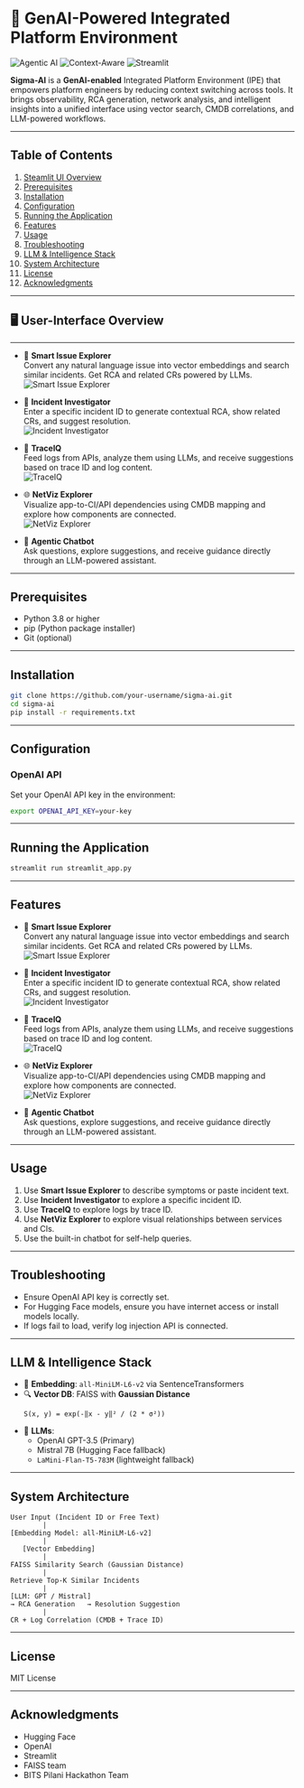
# 🤖 GenAI-Powered Integrated Platform Environment

![Agentic AI](https://img.shields.io/badge/Built_with-Streamlit-orange)
![Context-Aware](https://img.shields.io/badge/Contextual-Recommendations-blue)
![Streamlit](https://img.shields.io/badge/Built_with-Streamlit-orange)

**Sigma-AI** is a **GenAI-enabled** Integrated Platform Environment (IPE) that empowers platform engineers by reducing context switching across tools. It brings observability, RCA generation, network analysis, and intelligent insights into a unified interface using vector search, CMDB correlations, and LLM-powered workflows.

---

## Table of Contents

1. [Steamlit UI Overview](#User-Interface)
1. [Prerequisites](#prerequisites)
2. [Installation](#installation)
3. [Configuration](#configuration)
4. [Running the Application](#running-the-application)
5. [Features](#features)
6. [Usage](#usage)
7. [Troubleshooting](#troubleshooting)
8. [LLM & Intelligence Stack](#llm--intelligence-stack)
9. [System Architecture](#system-architecture)
10. [License](#license)
11. [Acknowledgments](#acknowledgments)

---

## 🖥️ User-Interface Overview

---

- 🧠 **Smart Issue Explorer**  
  Convert any natural language issue into vector embeddings and search similar incidents. Get RCA and related CRs powered by LLMs.  
  ![Smart Issue Explorer](https://img.icons8.com/emoji/48/brain-emoji.png)

- 🧾 **Incident Investigator**  
  Enter a specific incident ID to generate contextual RCA, show related CRs, and suggest resolution.  
  ![Incident Investigator](https://img.icons8.com/ios-filled/50/document--v1.png)

- 🧬 **TraceIQ**  
  Feed logs from APIs, analyze them using LLMs, and receive suggestions based on trace ID and log content.  
  ![TraceIQ](https://img.icons8.com/ios-filled/50/dna-helix.png)

- 🌐 **NetViz Explorer**  
  Visualize app-to-CI/API dependencies using CMDB mapping and explore how components are connected.  
  ![NetViz Explorer](https://img.icons8.com/ios-filled/50/internet.png)

- 💬 **Agentic Chatbot**  
  Ask questions, explore suggestions, and receive guidance directly through an LLM-powered assistant.

---


## Prerequisites

- Python 3.8 or higher
- pip (Python package installer)
- Git (optional)

---

## Installation

```bash
git clone https://github.com/your-username/sigma-ai.git
cd sigma-ai
pip install -r requirements.txt
```

---

## Configuration

### OpenAI API
Set your OpenAI API key in the environment:
```bash
export OPENAI_API_KEY=your-key
```

---

## Running the Application

```bash
streamlit run streamlit_app.py
```

---

## Features

- 🧠 **Smart Issue Explorer**  
  Convert any natural language issue into vector embeddings and search similar incidents. Get RCA and related CRs powered by LLMs.  
  ![Smart Issue Explorer](https://img.icons8.com/emoji/48/brain-emoji.png)

- 🧾 **Incident Investigator**  
  Enter a specific incident ID to generate contextual RCA, show related CRs, and suggest resolution.  
  ![Incident Investigator](https://img.icons8.com/ios-filled/50/document--v1.png)

- 🧬 **TraceIQ**  
  Feed logs from APIs, analyze them using LLMs, and receive suggestions based on trace ID and log content.  
  ![TraceIQ](https://img.icons8.com/ios-filled/50/dna-helix.png)

- 🌐 **NetViz Explorer**  
  Visualize app-to-CI/API dependencies using CMDB mapping and explore how components are connected.  
  ![NetViz Explorer](https://img.icons8.com/ios-filled/50/internet.png)

- 💬 **Agentic Chatbot**  
  Ask questions, explore suggestions, and receive guidance directly through an LLM-powered assistant.

---

## Usage

1. Use **Smart Issue Explorer** to describe symptoms or paste incident text.
2. Use **Incident Investigator** to explore a specific incident ID.
3. Use **TraceIQ** to explore logs by trace ID.
4. Use **NetViz Explorer** to explore visual relationships between services and CIs.
5. Use the built-in chatbot for self-help queries.

---

## Troubleshooting

- Ensure OpenAI API key is correctly set.
- For Hugging Face models, ensure you have internet access or install models locally.
- If logs fail to load, verify log injection API is connected.

---

## LLM & Intelligence Stack

- 🔡 **Embedding**: `all-MiniLM-L6-v2` via SentenceTransformers
- 🔍 **Vector DB**: FAISS with **Gaussian Distance**  
  ```
  S(x, y) = exp(-‖x - y‖² / (2 * σ²))
  ```
- 🧠 **LLMs**:
  - OpenAI GPT-3.5 (Primary)
  - Mistral 7B (Hugging Face fallback)
  - `LaMini-Flan-T5-783M` (lightweight fallback)

---

## System Architecture

```
User Input (Incident ID or Free Text)
        |
[Embedding Model: all-MiniLM-L6-v2]
        |
   [Vector Embedding]
        |
FAISS Similarity Search (Gaussian Distance)
        |
Retrieve Top-K Similar Incidents
        |
[LLM: GPT / Mistral]
→ RCA Generation   → Resolution Suggestion
        |
CR + Log Correlation (CMDB + Trace ID)
```

---

## License

MIT License

---

## Acknowledgments

- Hugging Face
- OpenAI
- Streamlit
- FAISS team
- BITS Pilani Hackathon Team

